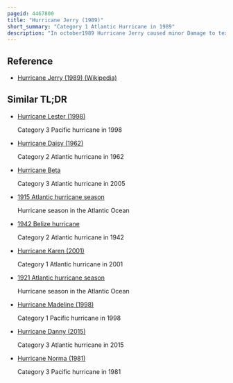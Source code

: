 ```yaml
---
pageid: 4467800
title: "Hurricane Jerry (1989)"
short_summary: "Category 1 Atlantic Hurricane in 1989"
description: "In october1989 Hurricane Jerry caused minor Damage to texas and flash Flooding in kentucky and Virginia. The fourteenth tropical Cyclone the Tenth named Storm and the seventh Hurricane of the Season Jerry developed from a tropical Wave in the Bay of Campeche on October. Initially a tropical Depression the System moved north-northwest across the Gulf of Mexico and was consolidated the next Day into tropical Storm Jerry. Jerry continued to deepen until october 14 and then maintained the Intensity while curving Northeast and Briefly Decelerating. Later that Day the Storm returned north-northwestward. On october 15 Jerry began to intensify and soon became a Category 1 Hurricane on the Saffirsimpson Hurricane wind Scale. Jerry was making landfall early on october 16th on Galveston Island Texas with Wind Speeds of 85 Miles per Hour. Less than six Hours later jerry weakened to a tropical Storm and then a tropical Depression shortly Afterwards. Later in october 16 Jerry was absorbed by a frontal System over southwestern Arkansas."
---
```


## Reference

- [Hurricane Jerry (1989) (Wikipedia)](https://en.wikipedia.org/?curid=4467800)

## Similar TL;DR

- [Hurricane Lester (1998)](/tldr/en/hurricane-lester-1998)

  Category 3 Pacific hurricane in 1998

- [Hurricane Daisy (1962)](/tldr/en/hurricane-daisy-1962)

  Category 2 Atlantic hurricane in 1962

- [Hurricane Beta](/tldr/en/hurricane-beta)

  Category 3 Atlantic hurricane in 2005

- [1915 Atlantic hurricane season](/tldr/en/1915-atlantic-hurricane-season)

  Hurricane season in the Atlantic Ocean

- [1942 Belize hurricane](/tldr/en/1942-belize-hurricane)

  Category 2 Atlantic hurricane in 1942

- [Hurricane Karen (2001)](/tldr/en/hurricane-karen-2001)

  Category 1 Atlantic hurricane in 2001

- [1921 Atlantic hurricane season](/tldr/en/1921-atlantic-hurricane-season)

  Hurricane season in the Atlantic Ocean

- [Hurricane Madeline (1998)](/tldr/en/hurricane-madeline-1998)

  Category 1 Pacific hurricane in 1998

- [Hurricane Danny (2015)](/tldr/en/hurricane-danny-2015)

  Category 3 Atlantic hurricane in 2015

- [Hurricane Norma (1981)](/tldr/en/hurricane-norma-1981)

  Category 3 Pacific hurricane in 1981
